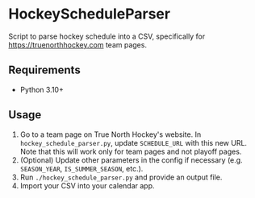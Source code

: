 # HockeyScheduleParser

Script to parse hockey schedule into a CSV, specifically for
https://truenorthhockey.com team pages.

## Requirements

* Python 3.10+

## Usage

1. Go to a team page on True North Hockey's website. In
   `hockey_schedule_parser.py`, update `SCHEDULE_URL` with this new URL. Note
   that this will work only for team pages and not playoff pages.
2. (Optional) Update other parameters in the config if necessary (e.g.
   `SEASON_YEAR`, `IS_SUMMER_SEASON`, etc.).
3. Run `./hockey_schedule_parser.py` and provide an output file.
4. Import your CSV into your calendar app.
